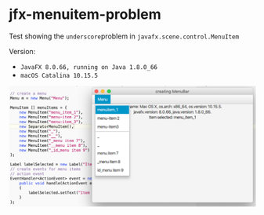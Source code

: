 # jfx-menuitem-problem

Test showing the `underscore`problem in `javafx.scene.control.MenuItem`

Version:
* `JavaFX 8.0.66, running on Java 1.8.0_66`
* `macOS Catalina 10.15.5`

![jfx-menuitem-problem.png](jfx-menuitem-problem.png)
